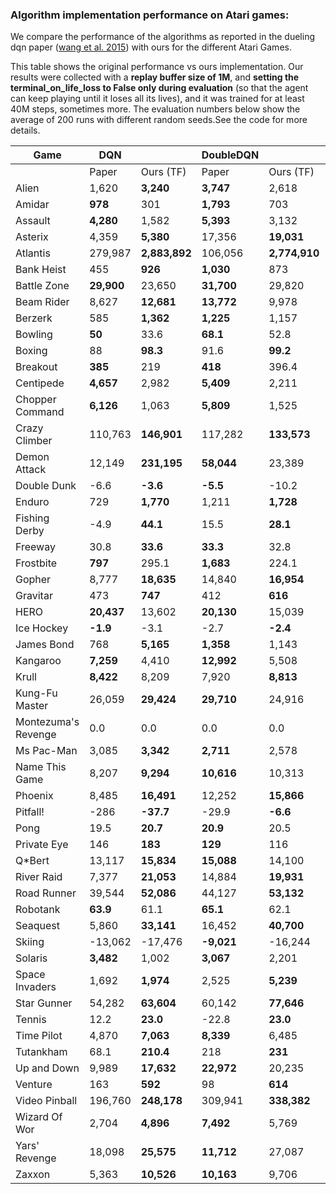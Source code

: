 ### Algorithm implementation performance on Atari games:
We compare the performance of the algorithms as reported in the dueling dqn paper ([wang et al. 2015](https://arxiv.org/pdf/1511.06581.pdf)) with ours for the different Atari Games.

This table shows the original performance vs ours implementation. Our results were collected with a **replay 
buffer size of 1M**, and **setting the terminal_on_life_loss to False only during evaluation** (so that the agent 
can keep playing until it loses all its lives), and it was trained for at least 40M steps, sometimes more.
The evaluation numbers below show the average of 200 runs with different random seeds.See the code for more
details.

| Game                | DQN         |               | DoubleDQN  |               | DuelingDQN  |               |
|---------------------|-------------|---------------|------------|---------------|-------------|---------------|
|                     | Paper       | Ours (TF)     | Paper      | Ours (TF)     | Paper       | Ours (TF)     |
| Alien               | 1,620       | **3,240**     | **3,747**  | 2,618         | **4,461**   | 2,281         |
| Amidar              | **978**     | 301           | **1,793**  | 703           | **2,354**   | 527           |
| Assault             | **4,280**   | 1,582         | **5,393**  | 3,132         | **4,621**   | 2,432         |
| Asterix             | 4,359       | **5,380**     | 17,356     | **19,031**    | **28,188**  | 5,297         |
| Atlantis            | 279,987     | **2,883,892** | 106,056    | **2,774,910** | 382,572     | **2,681,685** |
| Bank Heist          | 455         | **926**       | **1,030**  | 873           | **1,611**   | 976           |
| Battle Zone         | **29,900**  | 23,650        | **31,700** | 29,820        | **37,150**  | 34,385        |
| Beam Rider          | 8,627       | **12,681**    | **13,772** | 9,978         | **12,164**  | 8,607         |
| Berzerk             | 585         | **1,362**     | **1,225**  | 1,157         | **1,472**   | 1,182         |
| Bowling             | **50**      | 33.6          | **68.1**   | 52.8          | **65.5**    | 29.3          |
| Boxing              | 88          | **98.3**      | 91.6       | **99.2**      | **99.4**    | 99.1          |
| Breakout            | **385**     | 219           | **418**    | 396.4         | 345         | **402**       |
| Centipede           | **4,657**   | 2,982         | **5,409**  | 2,211         | **7,561**   | 2,516         |
| Chopper Command     | **6,126**   | 1,063         | **5,809**  | 1,525         | **11,215**  | 1,396         |
| Crazy Climber       | 110,763     | **146,901**   | 117,282    | **133,573**   | **143,570** | 142,660       |
| Demon Attack        | 12,149      | **231,195**   | **58,044** | 23,389        | 60,813      | |
| Double Dunk         | -6.6        | **-3.6**      | **-5.5**   | -10.2         | 0.1         | |
| Enduro              | 729         | **1,770**     | 1,211      | **1,728**     | 2,258       | |
| Fishing Derby       | -4.9        | **44.1**      | 15.5       | **28.1**      | 46.4        | |
| Freeway             | 30.8        | **33.6**      | **33.3**   | 32.8          | 0.0         | |
| Frostbite           | **797**     | 295.1         | **1,683**  | 224.1         | 4,672       | |
| Gopher              | 8,777       | **18,635**    | 14,840     | **16,954**    | 15,718       | |
| Gravitar            | 473         | **747**       | 412        | **616**       | 588          | |
| HERO                | **20,437**  | 13,602        | **20,130** | 15,039        | 20,818       | |
| Ice Hockey          | **-1.9**    | -3.1          | -2.7       | **-2.4**      | 0.5          | |
| James Bond          | 768         | **5,165**     | **1,358**  | 1,143         | 1,312        | |
| Kangaroo            | **7,259**   | 4,410         | **12,992** | 5,508         | 14,854       | |
| Krull               | **8,422**   | 8,209         | 7,920      | **8,813**     | 11,451       | |
| Kung-Fu Master      | 26,059      | **29,424**    | **29,710** | 24,916        | 34,294       | |
| Montezuma's Revenge | 0.0         | 0.0           | 0.0        | 0.0           | 0.0          | |
| Ms Pac-Man          | 3,085       | **3,342**     | **2,711**  | 2,578         | 6,283        | |
| Name This Game      | 8,207       | **9,294**     | **10,616** | 10,313        | 11,971       | |
| Phoenix             | 8,485       | **16,491**    | 12,252     | **15,866**    | 23,092             | |
| Pitfall!            | -286        | **-37.7**     | -29.9      | **-6.6**      | 0.0                | |
| Pong                | 19.5        | **20.7**      | **20.9**   | 20.5          | 21.0               | |
| Private Eye         | 146         | **183**       | **129**    | 116           | 103                | |
| Q*Bert              | 13,117      | **15,834**    | **15,088** | 14,100        | 19,220             | |
| River Raid          | 7,377       | **21,053**    | 14,884     | **19,931**    | 21,162             | |
| Road Runner         | 39,544      | **52,086**    | 44,127     | **53,132**    | 69,524             | |
| Robotank            | **63.9**    | 61.1          | **65.1**   | 62.1          | 65.3               | |
| Seaquest            | 5,860       | **33,141**    | 16,452     | **40,700**    | 50,254             | |
| Skiing              | -13,062     | -17,476       | **-9,021** | -16,244       | -8,857             | |
| Solaris             | **3,482**   | 1,002         | **3,067**  | 2,201         | 2,250              | |
| Space Invaders      | 1,692       | **1,974**     | 2,525      | **5,239**     | 6,427              | |
| Star Gunner         | 54,282      | **63,604**    | 60,142     | **77,646**    | 89,238             | |
| Tennis              | 12.2        | **23.0**      | -22.8      | **23.0**      | 5.1                | |
| Time Pilot          | 4,870       | **7,063**     | **8,339**  | 6,485         | 11,666             | |
| Tutankham           | 68.1        | **210.4**     | 218        | **231**       | 211                | |
| Up and Down         | 9,989       | **17,632**    | **22,972** | 20,235        | 44,939             | |
| Venture             | 163         | **592**       | 98         | **614**       | 497                | |
| Video Pinball       | 196,760     | **248,178**   | 309,941    | **338,382**   | 98,209             | |
| Wizard Of Wor       | 2,704       | **4,896**     | **7,492**  | 5,769         | 7,855              | |
| Yars' Revenge       | 18,098      | **25,575**    | **11,712** | 27,087        | 49,622             | |
| Zaxxon              | 5,363       | **10,526**    | **10,163** | 9,706         | 12,944             | |
